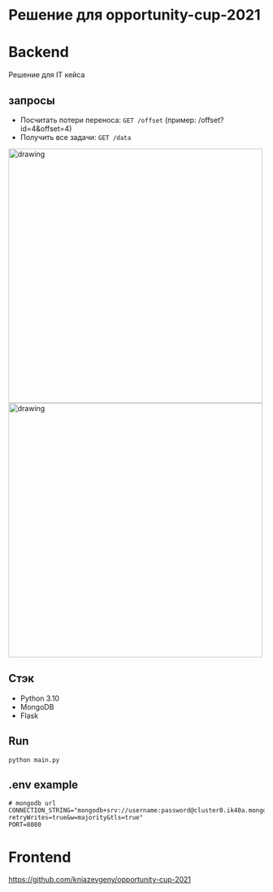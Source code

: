 # Решение для opportunity-cup-2021

# Backend

Решение для IT кейса

## запросы

* Посчитать потери переноса: `GET /offset` (пример: /offset?id=4&offset=4)
* Получить все задачи: `GET /data`

<img src="img_1.png" alt="drawing" width="500"/>
<img src="img_2.png" alt="drawing" width="500"/>

## Стэк

* Python 3.10
* MongoDB
* Flask

## Run

`python main.py`

## .env example

```dotenv
# mongodb url
CONNECTION_STRING="mongodb+srv://username:password@cluster0.ik40a.mongodb.net/Cluster0?retryWrites=true&w=majority&tls=true"
PORT=8080
```

# Frontend

https://github.com/kniazevgeny/opportunity-cup-2021
